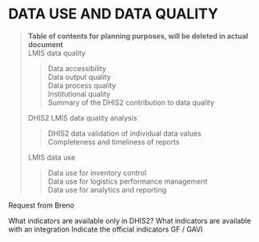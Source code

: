 # DATA USE AND DATA QUALITY

>**Table of contents for planning purposes, will be deleted in actual document**  
>LMIS data quality  
>>Data accessibility  
>>Data output quality  
>>Data process quality  
>>Institutional quality  
>>Summary of the DHIS2 contribution to data quality  
>  
>DHIS2 LMIS data quality analysis  
>>DHIS2 data validation of individual data values  
>>Completeness and timeliness of reports  
>
>LMIS data use  
>>Data use for inventory control  
>>Data use for logistics performance management  
>>Data use for analytics and reporting  
>

Request from Breno

What indicators are available only in DHIS2?
What indicators are available with an integration
Indicate the official indicators GF / GAVI






